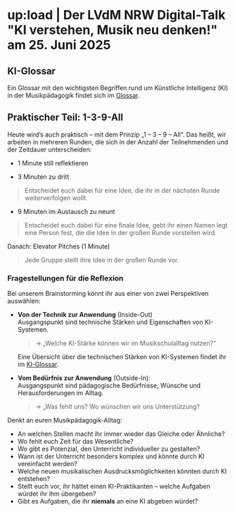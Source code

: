 
# up:load | Der LVdM NRW Digital-Talk <br>"KI verstehen, Musik neu denken!" am 25. Juni 2025

## KI-Glossar
Ein Glossar mit den wichtigsten Begriffen rund um Künstliche Intelligenz (KI) in der Musikpädagogik findet sich im [Glossar](glossar.md).


## Praktischer Teil: 1-3-9-All

Heute wird’s auch praktisch – mit dem Prinzip „1 – 3 – 9 – All“. Das heißt, wir arbeiten in mehreren Runden, die sich in der Anzahl der Teilnehmenden und der Zeitdauer unterscheiden:

- 1 Minute still reflektieren

- 3 Minuten zu dritt 
> Entscheidet euch dabei für eine Idee, die ihr in der nächsten Runde weiterverfolgen wollt.

- 9 Minuten im Austausch zu neunt
> Entscheidet euch dabei für eine finale Idee, gebt ihr einen Namen legt eine Person fest, die die Idee in der großen Runde vorstellen wird.

Danach: Elevator Pitches (1 Minute) 
> Jede Gruppe stellt ihre Idee in der großen Runde vor.

### Fragestellungen für die Reflexion
Bei unserem Brainstorming könnt ihr aus einer von zwei Perspektiven auswählen:

- **Von der Technik zur Anwendung** (Inside-Out)  
  Ausgangspunkt sind technische Stärken und Eigenschaften von KI-Systemen.  
  >→ „Welche KI-Stärke können wir im Musikschulalltag nutzen?“
  
  Eine Übersicht über die technischen Stärken von KI-Systemen findet ihr im [KI-Glossar](glossar.md).

- **Vom Bedürfnis zur Anwendung** (Outside-In):  
  Ausgangspunkt sind pädagogische Bedürfnisse, Wünsche und Herausforderungen im Alltag.  
  >→ „Was fehlt uns? Wo wünschen wir uns Unterstützung?
  
Denkt an euren Musikpädagogik-Alltag:  
- An welchen Stellen macht ihr immer wieder das Gleiche oder Ähnliche?  
- Wo fehlt euch Zeit für das Wesentliche?  
- Wo gibt es Potenzial, den Unterricht individueller zu gestalten?
- Wann ist der Unterricht besonders komplex und könnte durch KI vereinfacht werden?
- Welche neuen musikalischen Ausdrucksmöglichkeiten könnten durch KI entstehen?
- Stellt euch vor, ihr hättet einen KI-Praktikanten – welche Aufgaben würdet ihr ihm übergeben?  
- Gibt es Aufgaben, die ihr **niemals** an eine KI abgeben würdet?
